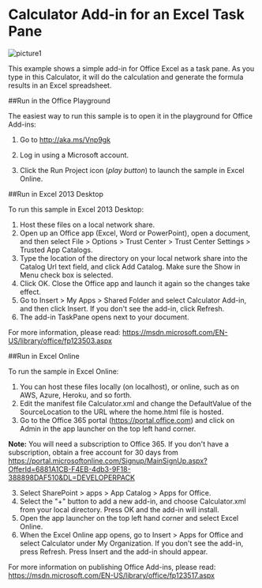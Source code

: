 # Calculator Add-in for an Excel Task Pane

![picture1](https://cloud.githubusercontent.com/assets/13442590/9670550/e81fdde0-5241-11e5-8caf-8370f4204fa2.png)

This example shows a simple add-in for Office Excel as a task pane. As you type in this Calculator, it will do the calculation and generate the formula results in an Excel spreadsheet.

##Run in the Office Playground

The easiest way to run this sample is to open it in the playground for Office Add-ins: 

1. Go to http://aka.ms/Vnp9gk

2. Log in using a Microsoft account.

3. Click the Run Project icon (*play button*) to launch the sample in Excel Online.


##Run in Excel 2013 Desktop

To run this sample in Excel 2013 Desktop:

1. Host these files on a local network share.
2. Open up an Office app (Excel, Word or PowerPoint), open a document, and then select File > Options > Trust Center > Trust Center Settings > Trusted App Catalogs.
3. Type the location of the directory on your local network share into the Catalog Url text field, and click Add Catalog. Make sure the Show in Menu check box is selected.
4. Click OK. Close the Office app and launch it again so the changes take effect.
5. Go to Insert > My Apps > Shared Folder and select Calculator Add-in, and then click Insert. If you don't see the add-in, click Refresh.
6. The add-in TaskPane opens next to your document.

For more information, please read: https://msdn.microsoft.com/EN-US/library/office/fp123503.aspx

##Run in Excel Online

To run the sample in Excel Online:

1. You can host these files locally (on localhost), or online, such as on AWS, Azure, Heroku, and so forth. 
2. Edit the manifest file Calculator.xml and change the DefaultValue of the SourceLocation to  the URL where the home.html file is hosted.
2. Go to the Office 365 portal (https://portal.office.com) and click on Admin in the app launcher on the top left hand corner.

**Note:** You will need a subscription to Office 365. If you don't have a subscription, obtain a free account for 30 days from https://portal.microsoftonline.com/Signup/MainSignUp.aspx?OfferId=6881A1CB-F4EB-4db3-9F18-388898DAF510&DL=DEVELOPERPACK

3. Select SharePoint > apps > App Catalog > Apps for Office.
4. Select the "+" button to add a new add-in, and choose Calculator.xml from your local directory. Press OK and the add-in will install.
5. Open the app launcher on the top left hand corner and select Excel Online.
6. When the Excel Online app opens, go to Insert > Apps for Office and select Calculator under My Organization. If you don't see the add-in, press Refresh. Press Insert and the add-in should appear.

For more information on publishing Office Add-ins, please read: https://msdn.microsoft.com/EN-US/library/office/fp123517.aspx
